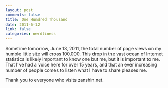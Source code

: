 ```yaml
--- 
layout: post
comments: false
title: One Hundred Thousand
date: 2011-6-12
link: false
categories: nerdliness
---
```

Sometime tomorrow, June 13, 2011, the total number of page views on my humble little site will cross 100,000. This drop in the vast ocean of Internet statistics is likely important to know one but me, but it is important to me. That I've had a voice here for over 15 years, and that an ever increasing number of people comes to listen what I have to share pleases me.

Thank you to everyone who visits zanshin.net.
